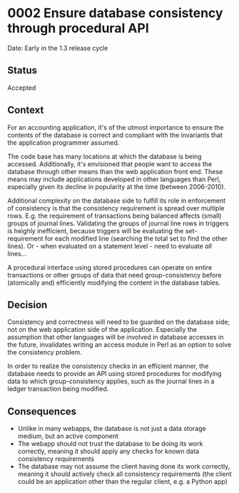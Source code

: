 # 0002 Ensure database consistency through procedural API

Date: Early in the 1.3 release cycle

## Status

Accepted

## Context

For an accounting application, it's of the utmost importance to ensure
the contents of the database is correct and compliant with the invariants
that the application programmer assumed.

The code base has many locations at which the database is being accessed.
Additionally, it's envisioned that people want to access the database
through other means than the web application front end.  These means may
include applications developed in other languages than Perl, especially
given its decline in popularity at the time (between 2006-2010).

Additional complexity on the database side to fulfill its role in
enforcement of consistency is that the consistency requirement is spread
over multiple rows. E.g. the requirement of transactions being balanced
affects (small) groups of journal lines. Validating the groups of journal
line rows in triggers is heighly inefficient, because triggers will be
evaluating the set-requirement for each modified line (searching the total
set to find the other lines). Or - when evaluated on a statement level - need
to evaluate *all* lines...

A procedural interface using stored procedures can operate on entire
transactions or other groups of data that need group-consistency before
(atomically and) efficiently modifying the content in the database tables.

## Decision

Consistency and correctness will need to be guarded on the database side;
not on the web application side of the application.  Especially the
assumption that other languages will be involved in database accesses in
the future, invalidates writing an access module in Perl as an option to
solve the consistency problem.

In order to realize the consistency checks in an efficient manner, the
database needs to provide an API using stored procedures for modifying
data to which group-consistency applies, such as the journal lines in
a ledger transaction being modified.

## Consequences

* Unlike in many webapps, the database is not just a data storage medium,
  but an active component
* The webapp should not trust the database to be doing its work correctly,
  meaning it should apply any checks for known data consistency requirements
* The database may not assume the client having done its work correctly,
  meaning it should actively check all consistency requirements (the client
  could be an application other than the regular client, e.g. a Python app)
